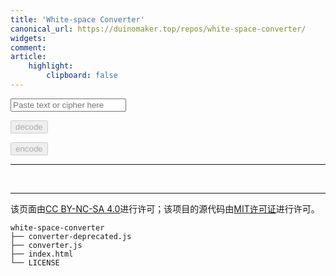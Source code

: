 ```yaml
---
title: 'White-space Converter'
canonical_url: https://duinomaker.top/repos/white-space-converter/
widgets:
comment:
article:
    highlight:
        clipboard: false
---
```


<div class="field has-addons">
<p class="control"><input id="cipher" class="input" type="text" placeholder="Paste text or cipher here"></p>
<p class="control"><button id="decode" class="button" onclick="decode()" disabled>decode</button></p>
<p class="control"><button id="encode" class="button" onclick="encode()" data-clipboard-target="#out" disabled>encode</button></p>
</div>

---

<p id="out" class="mono"><br /></p>
<script src="https://cdnjs.cloudflare.com/ajax/libs/crypto-js/4.0.0/crypto-js.min.js"></script>
<script src="https://cdn.jsdelivr.net/npm/clipboard@latest/dist/clipboard.min.js"></script>
<script src="converter.js"></script>

---

该页面由<a rel="license" href="https://creativecommons.org/licenses/by-nc-sa/4.0/" title="Creative Commons Attribution-NonCommercial-ShareAlike 4.0 International License" target="_blank">CC BY-NC-SA 4.0</a>进行许可；该项目的源代码由<a rel="license" href="https://opensource.org/licenses/mit-license.php" title="The MIT License" target="_blank">MIT许可证</a>进行许可。

``` plain tree-view >folded
white-space-converter
├── converter-deprecated.js
├── converter.js
├── index.html
└── LICENSE
```